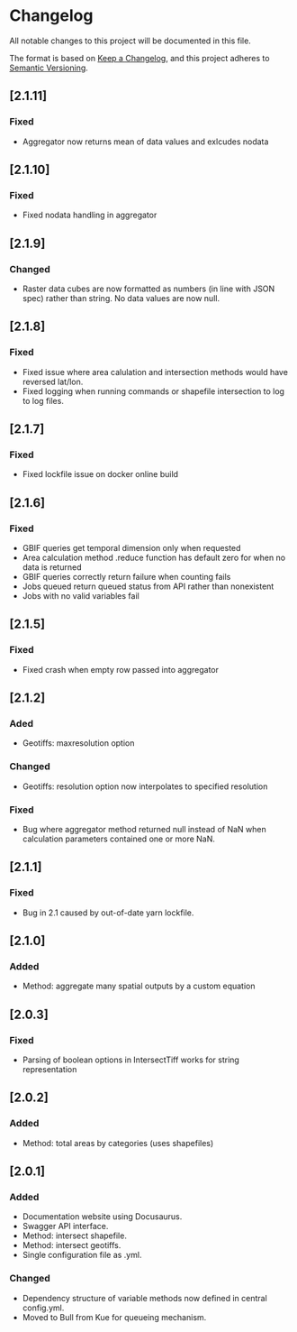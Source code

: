 # Changelog
All notable changes to this project will be documented in this file.

The format is based on [Keep a Changelog](https://keepachangelog.com/en/1.0.0/),
and this project adheres to [Semantic Versioning](https://semver.org/spec/v2.0.0.html).

## [2.1.11]
### Fixed
- Aggregator now returns mean of data values and exlcudes nodata

## [2.1.10]
### Fixed
- Fixed nodata handling in aggregator

## [2.1.9]
### Changed
- Raster data cubes are now formatted as numbers (in line with JSON spec) rather than string. No data values are now null.

## [2.1.8]
### Fixed
- Fixed issue where area calulation and intersection methods would have reversed lat/lon.
- Fixed logging when running commands or shapefile intersection to log to log files.

## [2.1.7]
### Fixed
- Fixed lockfile issue on docker online build

## [2.1.6]
### Fixed
- GBIF queries get temporal dimension only when requested
- Area calculation method .reduce function has default zero for when no data is returned
- GBIF queries correctly return failure when counting fails
- Jobs queued return queued status from API rather than nonexistent
- Jobs with no valid variables fail

## [2.1.5]
### Fixed
- Fixed crash when empty row passed into aggregator

## [2.1.2]
### Aded
- Geotiffs: maxresolution option

### Changed
- Geotiffs: resolution option now interpolates to specified resolution

### Fixed
- Bug where aggregator method returned null instead of NaN when calculation parameters contained one or more NaN.

## [2.1.1]
### Fixed
- Bug in 2.1 caused by out-of-date yarn lockfile.

## [2.1.0]
### Added
- Method: aggregate many spatial outputs by a custom equation

## [2.0.3]
### Fixed
- Parsing of boolean options in IntersectTiff works for string representation

## [2.0.2]
### Added
- Method: total areas by categories (uses shapefiles)

## [2.0.1]
### Added
- Documentation website using Docusaurus.
- Swagger API interface.
- Method: intersect shapefile.
- Method: intersect geotiffs.
- Single configuration file as .yml.

### Changed
- Dependency structure of variable methods now defined in central config.yml.
- Moved to Bull from Kue for queueing mechanism.